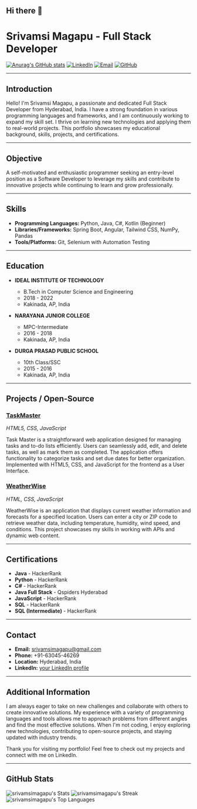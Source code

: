 ## Hi there 👋

# Srivamsi Magapu - Full Stack Developer
[![Anurag's GitHub stats](https://github-readme-stats.vercel.app/api?username=srivamsimagapu)](https://github.com/anuraghazra/github-readme-stats)
[![LinkedIn](https://img.shields.io/badge/LinkedIn-blue?style=flat&logo=linkedin)](https://www.linkedin.com/in/your-linkedin-profile) 
[![Email](https://img.shields.io/badge/Email-srivamsimagapu@gmail.com-red?style=flat&logo=gmail)](mailto:srivamsimagapu@gmail.com)
[![GitHub](https://img.shields.io/badge/GitHub-srivamsimagapu-black?style=flat&logo=github)](https://github.com/srivamsimagapu)

---

## Introduction

Hello! I'm Srivamsi Magapu, a passionate and dedicated Full Stack Developer from Hyderabad, India. I have a strong foundation in various programming languages and frameworks, and I am continuously working to expand my skill set. I thrive on learning new technologies and applying them to real-world projects. This portfolio showcases my educational background, skills, projects, and certifications.

---

## Objective

A self-motivated and enthusiastic programmer seeking an entry-level position as a Software Developer to leverage my skills and contribute to innovative projects while continuing to learn and grow professionally.

---

## Skills

- **Programming Languages:** Python, Java, C#, Kotlin (Beginner)
- **Libraries/Frameworks:** Spring Boot, Angular, Tailwind CSS, NumPy, Pandas
- **Tools/Platforms:** Git, Selenium with Automation Testing

---

## Education

- **IDEAL INSTITUTE OF TECHNOLOGY**
  - B.Tech in Computer Science and Engineering
  - 2018 - 2022
  - Kakinada, AP, India

- **NARAYANA JUNIOR COLLEGE**
  - MPC-Intermediate
  - 2016 - 2018
  - Kakinada, AP, India

- **DURGA PRASAD PUBLIC SCHOOL**
  - 10th Class/SSC
  - 2015 - 2016
  - Kakinada, AP, India

---

## Projects / Open-Source

### [TaskMaster](https://github.com/yourusername/TaskMaster)
*HTML5, CSS, JavaScript*

Task Master is a straightforward web application designed for managing tasks and to-do lists efficiently. Users can seamlessly add, edit, and delete tasks, as well as mark them as completed. The application offers functionality to categorize tasks and set due dates for better organization. Implemented with HTML5, CSS, and JavaScript for the frontend as a User Interface.

### [WeatherWise](https://github.com/yourusername/WeatherWise)
*HTML, CSS, JavaScript*

WeatherWise is an application that displays current weather information and forecasts for a specified location. Users can enter a city or ZIP code to retrieve weather data, including temperature, humidity, wind speed, and conditions. This project showcases my skills in working with APIs and dynamic web content.

---

## Certifications

- **Java** - HackerRank
- **Python** - HackerRank
- **C#** - HackerRank
- **Java Full Stack** - Qspiders Hyderabad
- **JavaScript** - HackerRank
- **SQL** - HackerRank
- **SQL (Intermediate)** - HackerRank

---

## Contact

- **Email:** [srivamsimagapu@gmail.com](mailto:srivamsimagapu@gmail.com)
- **Phone:** +91-63045-46269
- **Location:** Hyderabad, India
- **LinkedIn:** [your LinkedIn profile](https://www.linkedin.com/in/srivamsimagapu)

---

## Additional Information

I am always eager to take on new challenges and collaborate with others to create innovative solutions. My experience with a variety of programming languages and tools allows me to approach problems from different angles and find the most effective solutions. When I'm not coding, I enjoy exploring new technologies, contributing to open-source projects, and staying updated with industry trends.

Thank you for visiting my portfolio! Feel free to check out my projects and connect with me on LinkedIn.

---

## GitHub Stats

![srivamsimagapu's Stats](https://github-readme-stats.vercel.app/api?username=srivamsimagapu&theme=tokyonight&show_icons=true&hide_border=false&count_private=true)
![srivamsimagapu's Streak](https://github-readme-streak-stats.herokuapp.com/?user=srivamsimagapu&theme=tokyonight&hide_border=false)
![srivamsimagapu's Top Languages](https://github-readme-stats.vercel.app/api/top-langs/?username=srivamsimagapu&theme=tokyonight&show_icons=true&hide_border=false&layout=compact)
